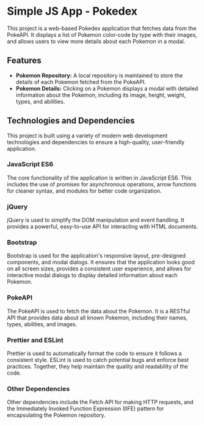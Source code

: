 # Simple JS App - Pokedex

This project is a web-based Pokedex application that fetches data from the PokeAPI. It displays a list of Pokemon color-code by type with their images, and allows users to view more details about each Pokemon in a modal.

## Features

- **Pokemon Repository:** A local repository is maintained to store the details of each Pokemon fetched from the PokeAPI.
- **Pokemon Details:** Clicking on a Pokemon displays a modal with detailed information about the Pokemon, including its image, height, weight, types, and abilities.

## Technologies and Dependencies

This project is built using a variety of modern web development technologies and dependencies to ensure a high-quality, user-friendly application.

### JavaScript ES6
The core functionality of the application is written in JavaScript ES6. This includes the use of promises for asynchronous operations, arrow functions for cleaner syntax, and modules for better code organization.

### jQuery
jQuery is used to simplify the DOM manipulation and event handling. It provides a powerful, easy-to-use API for interacting with HTML documents.

### Bootstrap
Bootstrap is used for the application's responsive layout, pre-designed components, and modal dialogs. It ensures that the application looks good on all screen sizes, provides a consistent user experience, and allows for interactive modal dialogs to display detailed information about each Pokemon.

### PokeAPI
The PokeAPI is used to fetch the data about the Pokemon. It is a RESTful API that provides data about all known Pokemon, including their names, types, abilities, and images.

### Prettier and ESLint
Prettier is used to automatically format the code to ensure it follows a consistent style. ESLint is used to catch potential bugs and enforce best practices. Together, they help maintain the quality and readability of the code.

### Other Dependencies
Other dependencies include the Fetch API for making HTTP requests, and the Immediately Invoked Function Expression (IIFE) pattern for encapsulating the Pokemon repository.


